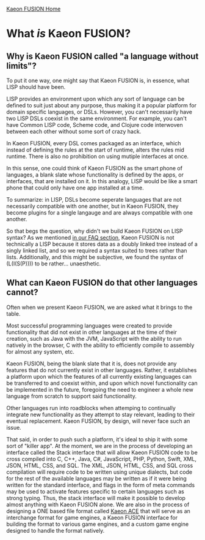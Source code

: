 [Kaeon FUSION Home](https://github.com/Gallery-of-Kaeon/Kaeon-FUSION/blob/master/README.md)

<h1>What <i>is</i> Kaeon FUSION?</h1>

## Why is Kaeon FUSION called "a language without limits"?

To put it one way,
one might say that Kaeon FUSION is,
in essence,
what LISP should have been.

LISP provides an environment upon which any sort of language can be defined to suit just about any purpose,
thus making it a popular platform for domain specific languages,
or DSLs.
However,
you can't necessarily have two LISP DSLs coexist in the same environment.
For example,
you can't have Common LISP code,
Scheme code,
and Clojure code interwoven between each other without some sort of crazy hack.

In Kaeon FUSION,
every DSL comes packaged as an interface,
which instead of defining the rules at the start of runtime,
alters the rules mid runtime.
There is also no prohibition on using mutiple interfaces at once.

In this sense,
one could think of Kaeon FUSION as the smart phone of languages,
a blank slate whose functionality is defined by the apps,
or interfaces,
that are installed on it.
In this analogy,
LISP would be like a smart phone that could only have one app installed at a time.

To summarize:
in LISP,
DSLs become seperate languages that are not necessarily compatible with one another,
but in Kaeon FUSION,
they become plugins for a single langauge and are always compatible with one another.

So that begs the question,
why didn't we build Kaeon FUSION on LISP syntax?
As we mentioned [in our FAQ section](https://github.com/Gallery-of-Kaeon/Kaeon-FUSION/blob/master/README.md#is-kaeon-fusion-a-lisp),
Kaeon FUSION is not technically a LISP because it stores data as a doubly linked tree instead of a singly linked list,
and so we required a syntax suited to trees rather than lists.
Additionally,
and this might be subjective,
we found the syntax of (L(I(S(P)))) to be rather... unaesthetic.

## What can Kaeon FUSION do that other languages cannot?

Often when we present Kaeon FUSION,
we are asked what it brings to the table.

Most successful programming languages were created to provide functionality that did not exist in other languages at the time of their creation,
such as Java with the JVM,
JavaScript with the ability to run natively in the browser,
C with the ability to efficiently compile to assembly for almost any system,
etc.

Kaeon FUSION,
being the blank slate that it is,
does not provide any features that do not currently exist in other languages.
Rather,
it establishes a platform upon which the features of all currently existing languages can be transferred to and coexist within,
and upon which novel functionality can be implemented in the future,
foregoing the need to engineer a whole new language from scratch to support said functionality.

Other languages run into roadblocks when attemping to continually integrate new functionality as they attempt to stay relevant,
leading to their eventual replacement.
Kaeon FUSION,
by design,
will never face such an issue.

That said,
in order to push such a platform,
it's ideal to ship it with some sort of "killer app".
At the moment,
we are in the process of developing an interface called the Stack interface that will allow Kaeon FUSION code to be cross compiled into C,
C++,
Java,
C#,
JavaScript,
PHP,
Python,
Swift,
XML,
JSON,
HTML,
CSS,
and SQL.
The XML,
JSON,
HTML,
CSS,
and SQL cross compilation will require code to be written using unique dialects,
but code for the rest of the available languages may be written as if it were being written for the standard interface,
and flags in the form of meta commands may be used to activate features specific to certain languages such as strong typing.
Thus,
the stack interface will make it possible to develop almost anything with Kaeon FUSION alone.
We are also in the process of designing a ONE based file format called [Kaeon ACE](https://github.com/Gallery-of-Kaeon/Kaeon-ACE/blob/master/README.md) that will serve as an interchange format for game engines,
a Kaeon FUSION interface for building the format to various game engines,
and a custom game engine designed to handle the format natively.